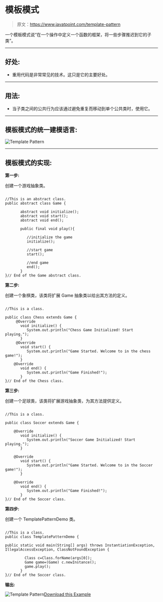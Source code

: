 # 模板模式

> 原文：<https://www.javatpoint.com/template-pattern>

一个模板模式说“在一个操作中定义一个函数的框架，将一些步骤推迟到它的子类”。

* * *

## 好处:

*   重用代码是非常常见的技术。这只是它的主要好处。

* * *

## 用法:

*   当子类之间的公共行为应该通过避免重复而移动到单个公共类时，使用它。

* * *

## 模板模式的统一建模语言:

![Template Pattern](../img/b98beda9e81c2f461736c1d992044a83.png)

* * *

## 模板模式的实现:

**第一步:**

创建一个游戏抽象类。

```

//This is an abstract class.
public abstract class Game {

	   abstract void initialize();
	   abstract void start();
	   abstract void end();

	   public final void play(){

	      //initialize the game
	      initialize();

	      //start game
	      start();

	      //end game
	      end();
	   }
}// End of the Game abstract class.

```

**第二步:**

创建一个象棋类，该类将扩展 Game 抽象类以给出其方法的定义。

```

//This is a class.

public class Chess extends Game {
     @Override
	   void initialize() {
	      System.out.println("Chess Game Initialized! Start playing.");
	   }
     @Override
	   void start() {
	      System.out.println("Game Started. Welcome to in the chess game!");
	   }
    @Override
	   void end() {
	      System.out.println("Game Finished!");
	   }
}// End of the Chess class.

```

**第三步:**

创建一个足球类，该类将扩展游戏抽象类，为其方法提供定义。

```

//This is a class.

public class Soccer extends Game {

	@Override
	   void initialize() {
	      System.out.println("Soccer Game Initialized! Start playing.");
	   }

    @Override
	   void start() {
	      System.out.println("Game Started. Welcome to in the Soccer game!");
	   }

	@Override
	   void end() {
	      System.out.println("Game Finished!");
	   }
}// End of the Soccer class.

```

**第四步:**

创建一个 TemplatePatternDemo 类。

```

//This is a class.
public class TemplatePatternDemo {

public static void main(String[] args) throws InstantiationException, IllegalAccessException, ClassNotFoundException {

	     Class c=Class.forName(args[0]);
	     Game game=(Game) c.newInstance();
	     game.play();	
	   }
}// End of the Soccer class.

```

**输出:**

![Template Pattern](../img/f6239be0b37308c45e1958f25258a4be.png)[Download this Example](designpattern/designpatternexample/TemplatePattern.zip)